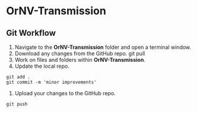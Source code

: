 # OrNV-Transmission

## Git Workflow

1. Navigate to the **OrNV-Transmission** folder and open a terminal window.
1. Download any changes from the GitHub repo.
    git pull
1. Work on files and folders within **OrNV-Transmission**.
1. Update the local repo.
```
git add .
git commit -m 'minor improvements'
```
1. Upload your changes to the GitHub repo.
```
git push
```

